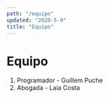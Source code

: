 ```yaml
---
path: "/equipo"
updated: "2020-5-9"
title: "Equipo"
---
```


# Equipo

1. Programador - Guillem Puche
2. Abogada - Laia Costa
